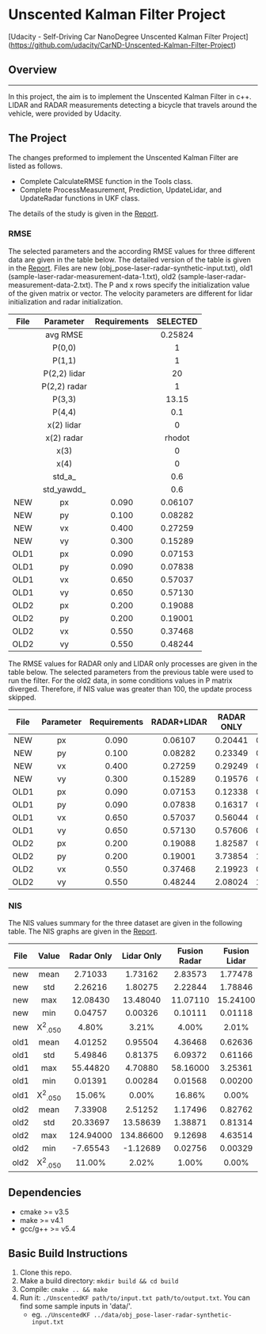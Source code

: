 # Unscented Kalman Filter Project
[Udacity - Self-Driving Car NanoDegree Unscented Kalman Filter Project]
(https://github.com/udacity/CarND-Unscented-Kalman-Filter-Project)

[//]: # (References)
[1]: ./writeup_report.md "Project Report"

## Overview
---
In this project, the aim is to implement the Unscented Kalman Filter in c++. LIDAR and RADAR measurements detecting a bicycle that travels around the vehicle, were provided by Udacity.

## The Project

The changes preformed to implement the Unscented Kalman Filter are listed as follows.

* Complete CalculateRMSE function in the Tools class.
* Complete ProcessMeasurement, Prediction, UpdateLidar, and UpdateRadar functions in UKF class.

The details of the study is given in the [Report][1].


### RMSE

The selected parameters and the according RMSE values for three different data are given in the table below. The detailed version of the table is given in the [Report][1]. Files are new (obj_pose-laser-radar-synthetic-input.txt), old1 (sample-laser-radar-measurement-data-1.txt), old2 (sample-laser-radar-measurement-data-2.txt). The P and x rows specify the initialization value of the given matrix or vector. The velocity parameters are different for lidar initialization and radar initialization.


|   File     |  Parameter    |  Requirements  |  SELECTED |
|:----------:|:-------------:|:--------------:|:---------:|
|            |  avg RMSE     |                |  0.25824  |
|            |  P(0,0)       |                |  1        |
|            |  P(1,1)       |                |  1        |
|            |  P(2,2) lidar |                |  20       |
|            |  P(2,2) radar |                |  1        |
|            |  P(3,3)       |                |  13.15    |
|            |  P(4,4)       |                |  0.1      |
|            |  x(2) lidar   |                |  0        |
|            |  x(2) radar   |                |  rhodot   |
|            |  x(3)         |                |  0        |
|            |  x(4)         |                |  0        |
|            |  std_a_       |                |  0.6      |
|            |  std_yawdd_   |                |  0.6      |
|   NEW      |  px           |  0.090         |  0.06107  |
|   NEW      |  py           |  0.100         |  0.08282  |
|   NEW      |  vx           |  0.400         |  0.27259  |
|   NEW      |  vy           |  0.300         |  0.15289  |
|   OLD1     |  px           |  0.090         |  0.07153  |
|   OLD1     |  py           |  0.090         |  0.07838  |
|   OLD1     |  vx           |  0.650         |  0.57037  |
|   OLD1     |  vy           |  0.650         |  0.57130  |
|   OLD2     |  px           |  0.200         |  0.19088  |
|   OLD2     |  py           |  0.200         |  0.19001  |
|   OLD2     |  vx           |  0.550         |  0.37468  |
|   OLD2     |  vy           |  0.550         |  0.48244  |

The RMSE values for RADAR only and LIDAR only processes are given in the table below. The selected parameters from the previous table were used to run the filter. For the old2 data, in some conditions values in P matrix diverged. Therefore, if NIS value was greater than 100, the update process skipped.

|  File    | Parameter   | Requirements    | RADAR+LIDAR | RADAR ONLY  | LIDAR ONLY  |
|:--------:|:-----------:|:---------------:|:-----------:|:-----------:|:-----------:|
|  NEW     | px          | 0.090           | 0.06107     | 0.20441     | 0.15989     |
|  NEW     | py          | 0.100           | 0.08282     | 0.23349     | 0.14592     |
|  NEW     | vx          | 0.400           | 0.27259     | 0.29249     | 0.46023     |
|  NEW     | vy          | 0.300           | 0.15289     | 0.19576     | 0.20690     |
|  OLD1    | px          | 0.090           | 0.07153     | 0.12338     | 0.11348     |
|  OLD1    | py          | 0.090           | 0.07838     | 0.16317     | 0.12891     |
|  OLD1    | vx          | 0.650           | 0.57037     | 0.56044     | 0.67635     |
|  OLD1    | vy          | 0.650           | 0.57130     | 0.57606     | 0.61939     |
|  OLD2    | px          | 0.200           | 0.19088     | 1.82587     | 0.28737     |
|  OLD2    | py          | 0.200           | 0.19001     | 3.73854     | 1.94057     |
|  OLD2    | vx          | 0.550           | 0.37468     | 2.19923     | 0.95943     |
|  OLD2    | vy          | 0.550           | 0.48244     | 2.08024     | 1.00235     |

### NIS

The NIS values summary for the three dataset are given in the following table. The NIS graphs are given in the [Report][1].

|  File  | Value                        | Radar Only | Lidar Only | Fusion Radar | Fusion Lidar |
|:------:|:----------------------------:|:----------:|:----------:|:------------:|:------------:|
|  new   | mean                         | 2.71033    | 1.73162    | 2.83573      | 1.77478      |
|  new   | std                          | 2.26216    | 1.80275    | 2.22844      | 1.78846      |
|  new   | max                          | 12.08430   | 13.48040   | 11.07110     | 15.24100     |
|  new   | min                          | 0.04757    | 0.00326    | 0.10111      | 0.01118      |
|  new   | X<sup>2</sup><sub>.050</sub> | 4.80%      | 3.21%      | 4.00%        | 2.01%        |
|  old1  | mean                         | 4.01252    | 0.95504    | 4.36468      | 0.62636      |
|  old1  | std                          | 5.49846    | 0.81375    | 6.09372      | 0.61166      |
|  old1  | max                          | 55.44820   | 4.70880    | 58.16000     | 3.25361      |
|  old1  | min                          | 0.01391    | 0.00284    | 0.01568      | 0.00200      |
|  old1  | X<sup>2</sup><sub>.050</sub> | 15.06%     | 0.00%      | 16.86%       | 0.00%        |
|  old2  | mean                         | 7.33908    | 2.51252    | 1.17496      | 0.82762      |
|  old2  | std                          | 20.33697   | 13.58639   | 1.38871      | 0.81314      |
|  old2  | max                          | 124.94000  | 134.86600  | 9.12698      | 4.63514      |
|  old2  | min                          | -7.65543   | -1.12689   | 0.02756      | 0.00329      |
|  old2  | X<sup>2</sup><sub>.050</sub> | 11.00%     | 2.02%      | 1.00%        | 0.00%        |

## Dependencies

* cmake >= v3.5
* make >= v4.1
* gcc/g++ >= v5.4

## Basic Build Instructions

1. Clone this repo.
2. Make a build directory: `mkdir build && cd build`
3. Compile: `cmake .. && make`
4. Run it: `./UnscentedKF path/to/input.txt path/to/output.txt`. You can find
   some sample inputs in 'data/'.
    - eg. `./UnscentedKF ../data/obj_pose-laser-radar-synthetic-input.txt`
